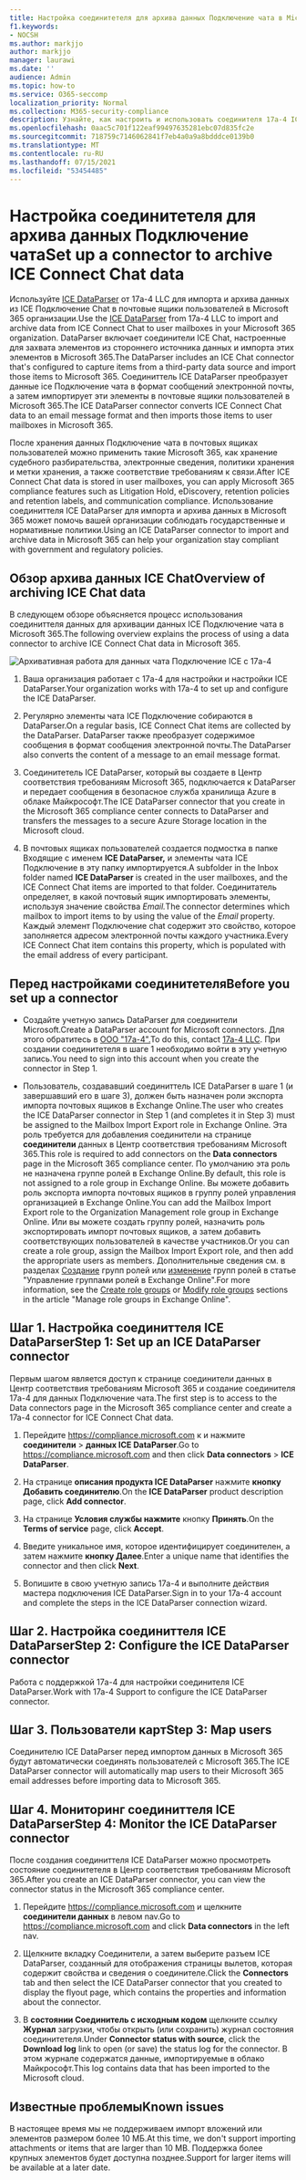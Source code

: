 ```yaml
---
title: Настройка соединитетеля для архива данных Подключение чата в Microsoft 365
f1.keywords:
- NOCSH
ms.author: markjjo
author: markjjo
manager: laurawi
ms.date: ''
audience: Admin
ms.topic: how-to
ms.service: O365-seccomp
localization_priority: Normal
ms.collection: M365-security-compliance
description: Узнайте, как настроить и использовать соединителя 17a-4 ICE Подключение Chat DataParser для импорта и архива данных чата ICE Подключение в Microsoft 365.
ms.openlocfilehash: 0aac5c701f122eaf99497635281ebc07d835fc2e
ms.sourcegitcommit: 718759c7146062841f7eb4a0a9a8bdddce0139b0
ms.translationtype: MT
ms.contentlocale: ru-RU
ms.lasthandoff: 07/15/2021
ms.locfileid: "53454485"
---
```

# <a name="set-up-a-connector-to-archive-ice-connect-chat-data"></a><span data-ttu-id="1bf44-103">Настройка соединитетеля для архива данных Подключение чата</span><span class="sxs-lookup"><span data-stu-id="1bf44-103">Set up a connector to archive ICE Connect Chat data</span></span>

<span data-ttu-id="1bf44-104">Используйте [ICE DataParser](https://www.17a-4.com/ice-dataparser/) от 17a-4 LLC для импорта и архива данных из ICE Подключение Chat в почтовые ящики пользователей в Microsoft 365 организации.</span><span class="sxs-lookup"><span data-stu-id="1bf44-104">Use the [ICE DataParser](https://www.17a-4.com/ice-dataparser/) from 17a-4 LLC to import and archive data from ICE Connect Chat to user mailboxes in your Microsoft 365 organization.</span></span> <span data-ttu-id="1bf44-105">DataParser включает соединители ICE Chat, настроенные для захвата элементов из стороннего источника данных и импорта этих элементов в Microsoft 365.</span><span class="sxs-lookup"><span data-stu-id="1bf44-105">The DataParser includes an ICE Chat connector that's configured to capture items from a third-party data source and import those items to Microsoft 365.</span></span> <span data-ttu-id="1bf44-106">Соединиттель ICE DataParser преобразует данные ice Подключение чата в формат сообщений электронной почты, а затем импортирует эти элементы в почтовые ящики пользователей в Microsoft 365.</span><span class="sxs-lookup"><span data-stu-id="1bf44-106">The ICE DataParser connector converts ICE Connect Chat data to an email message format and then imports those items to user mailboxes in Microsoft 365.</span></span>

<span data-ttu-id="1bf44-107">После хранения данных Подключение чата в почтовых ящиках пользователей можно применить такие Microsoft 365, как хранение судебного разбирательства, электронные сведения, политики хранения и метки хранения, а также соответствие требованиям к связи.</span><span class="sxs-lookup"><span data-stu-id="1bf44-107">After ICE Connect Chat data is stored in user mailboxes, you can apply Microsoft 365 compliance features such as Litigation Hold, eDiscovery, retention policies and retention labels, and communication compliance.</span></span> <span data-ttu-id="1bf44-108">Использование соединиттеля ICE DataParser для импорта и архива данных в Microsoft 365 может помочь вашей организации соблюдать государственные и нормативные политики.</span><span class="sxs-lookup"><span data-stu-id="1bf44-108">Using an ICE DataParser connector to import and archive data in Microsoft 365 can help your organization stay compliant with government and regulatory policies.</span></span>

## <a name="overview-of-archiving-ice-chat-data"></a><span data-ttu-id="1bf44-109">Обзор архива данных ICE Chat</span><span class="sxs-lookup"><span data-stu-id="1bf44-109">Overview of archiving ICE Chat data</span></span>

<span data-ttu-id="1bf44-110">В следующем обзоре объясняется процесс использования соединиттеля данных для архивации данных ICE Подключение чата в Microsoft 365.</span><span class="sxs-lookup"><span data-stu-id="1bf44-110">The following overview explains the process of using a data connector to archive ICE Connect Chat data in Microsoft 365.</span></span>

![Архивативная работа для данных чата Подключение ICE с 17a-4](../media/ICEChatDataParserConnectorWorkflow.png)

1. <span data-ttu-id="1bf44-112">Ваша организация работает с 17a-4 для настройки и настройки ICE DataParser.</span><span class="sxs-lookup"><span data-stu-id="1bf44-112">Your organization works with 17a-4 to set up and configure the ICE DataParser.</span></span>

2. <span data-ttu-id="1bf44-113">Регулярно элементы чата ICE Подключение собираются в DataParser.</span><span class="sxs-lookup"><span data-stu-id="1bf44-113">On a regular basis, ICE Connect Chat items are collected by the DataParser.</span></span> <span data-ttu-id="1bf44-114">DataParser также преобразует содержимое сообщения в формат сообщения электронной почты.</span><span class="sxs-lookup"><span data-stu-id="1bf44-114">The DataParser also converts the content of a message to an email message format.</span></span>

3. <span data-ttu-id="1bf44-115">Соединитетель ICE DataParser, который вы создаете в Центр соответствия требованиям Microsoft 365, подключается к DataParser и передает сообщения в безопасное служба хранилища Azure в облаке Майкрософт.</span><span class="sxs-lookup"><span data-stu-id="1bf44-115">The ICE DataParser connector that you create in the Microsoft 365 compliance center connects to DataParser and transfers the messages to a secure Azure Storage location in the Microsoft cloud.</span></span>

4. <span data-ttu-id="1bf44-116">В почтовых ящиках пользователей создается подмостка в папке Входящие с именем **ICE DataParser,** и элементы чата ICE Подключение в эту папку импортируется.</span><span class="sxs-lookup"><span data-stu-id="1bf44-116">A subfolder in the Inbox folder named **ICE DataParser** is created in the user mailboxes, and the ICE Connect Chat items are imported to that folder.</span></span> <span data-ttu-id="1bf44-117">Соединитатель определяет, в какой почтовый ящик импортировать элементы, используя значение свойства *Email.*</span><span class="sxs-lookup"><span data-stu-id="1bf44-117">The connector determines which mailbox to import items to by using the value of the *Email* property.</span></span> <span data-ttu-id="1bf44-118">Каждый элемент Подключение chat содержит это свойство, которое заполняется адресом электронной почты каждого участника.</span><span class="sxs-lookup"><span data-stu-id="1bf44-118">Every ICE Connect Chat item contains this property, which is populated with the email address of every participant.</span></span>

## <a name="before-you-set-up-a-connector"></a><span data-ttu-id="1bf44-119">Перед настройками соединитетеля</span><span class="sxs-lookup"><span data-stu-id="1bf44-119">Before you set up a connector</span></span>

- <span data-ttu-id="1bf44-120">Создайте учетную запись DataParser для соединители Microsoft.</span><span class="sxs-lookup"><span data-stu-id="1bf44-120">Create a DataParser account for Microsoft connectors.</span></span> <span data-ttu-id="1bf44-121">Для этого обратитесь в [ООО "17a-4".](https://www.17a-4.com/contact/)</span><span class="sxs-lookup"><span data-stu-id="1bf44-121">To do this, contact [17a-4 LLC](https://www.17a-4.com/contact/).</span></span> <span data-ttu-id="1bf44-122">При создании соединитетеля в шаге 1 необходимо войти в эту учетную запись.</span><span class="sxs-lookup"><span data-stu-id="1bf44-122">You need to sign into this account when you create the connector in Step 1.</span></span>

- <span data-ttu-id="1bf44-123">Пользователь, создававший соединиттель ICE DataParser в шаге 1 (и завершавший его в шаге 3), должен быть назначен роли экспорта импорта почтовых ящиков в Exchange Online.</span><span class="sxs-lookup"><span data-stu-id="1bf44-123">The user who creates the ICE DataParser connector in Step 1 (and completes it in Step 3) must be assigned to the Mailbox Import Export role in Exchange Online.</span></span> <span data-ttu-id="1bf44-124">Эта роль требуется для добавления соединители на странице **соединители** данных в Центр соответствия требованиям Microsoft 365.</span><span class="sxs-lookup"><span data-stu-id="1bf44-124">This role is required to add connectors on the **Data connectors** page in the Microsoft 365 compliance center.</span></span> <span data-ttu-id="1bf44-125">По умолчанию эта роль не назначена группе ролей в Exchange Online.</span><span class="sxs-lookup"><span data-stu-id="1bf44-125">By default, this role is not assigned to a role group in Exchange Online.</span></span> <span data-ttu-id="1bf44-126">Вы можете добавить роль экспорта импорта почтовых ящиков в группу ролей управления организацией в Exchange Online.</span><span class="sxs-lookup"><span data-stu-id="1bf44-126">You can add the Mailbox Import Export role to the Organization Management role group in Exchange Online.</span></span> <span data-ttu-id="1bf44-127">Или вы можете создать группу ролей, назначить роль экспортировать импорт почтовых ящиков, а затем добавить соответствующих пользователей в качестве участников.</span><span class="sxs-lookup"><span data-stu-id="1bf44-127">Or you can create a role group, assign the Mailbox Import Export role, and then add the appropriate users as members.</span></span> <span data-ttu-id="1bf44-128">Дополнительные сведения см. в разделах [Создание](/Exchange/permissions-exo/role-groups#create-role-groups) групп ролей или [изменение](/Exchange/permissions-exo/role-groups#modify-role-groups) групп ролей в статье "Управление группами ролей в Exchange Online".</span><span class="sxs-lookup"><span data-stu-id="1bf44-128">For more information, see the [Create role groups](/Exchange/permissions-exo/role-groups#create-role-groups) or [Modify role groups](/Exchange/permissions-exo/role-groups#modify-role-groups) sections in the article "Manage role groups in Exchange Online".</span></span>

## <a name="step-1-set-up-an-ice-dataparser-connector"></a><span data-ttu-id="1bf44-129">Шаг 1. Настройка соединиттеля ICE DataParser</span><span class="sxs-lookup"><span data-stu-id="1bf44-129">Step 1: Set up an ICE DataParser connector</span></span>

<span data-ttu-id="1bf44-130">Первым шагом является доступ к странице соединители данных в Центр соответствия требованиям Microsoft 365 и создание соединителя 17a-4 для данных Подключение чата.</span><span class="sxs-lookup"><span data-stu-id="1bf44-130">The first step is to access to the Data connectors page in the Microsoft 365 compliance center and create a 17a-4 connector for ICE Connect Chat data.</span></span>

1. <span data-ttu-id="1bf44-131">Перейдите <https://compliance.microsoft.com> к и нажмите **соединители**  >  **данных ICE DataParser**.</span><span class="sxs-lookup"><span data-stu-id="1bf44-131">Go to <https://compliance.microsoft.com> and then click **Data connectors** > **ICE DataParser**.</span></span>

2. <span data-ttu-id="1bf44-132">На странице **описания продукта ICE DataParser** нажмите **кнопку Добавить соединителю**.</span><span class="sxs-lookup"><span data-stu-id="1bf44-132">On the **ICE DataParser** product description page, click **Add connector**.</span></span>

3. <span data-ttu-id="1bf44-133">На странице **Условия службы нажмите** кнопку **Принять**.</span><span class="sxs-lookup"><span data-stu-id="1bf44-133">On the **Terms of service** page, click **Accept**.</span></span>

4. <span data-ttu-id="1bf44-134">Введите уникальное имя, которое идентифицирует соединителен, а затем нажмите **кнопку Далее**.</span><span class="sxs-lookup"><span data-stu-id="1bf44-134">Enter a unique name that identifies the connector and then click **Next**.</span></span>

5. <span data-ttu-id="1bf44-135">Вопишите в свою учетную запись 17a-4 и выполните действия мастера подключения ICE DataParser.</span><span class="sxs-lookup"><span data-stu-id="1bf44-135">Sign in to your 17a-4 account and complete the steps in the ICE DataParser connection wizard.</span></span>

## <a name="step-2-configure-the-ice-dataparser-connector"></a><span data-ttu-id="1bf44-136">Шаг 2. Настройка соединиттеля ICE DataParser</span><span class="sxs-lookup"><span data-stu-id="1bf44-136">Step 2: Configure the ICE DataParser connector</span></span>

<span data-ttu-id="1bf44-137">Работа с поддержкой 17a-4 для настройки соединителя ICE DataParser.</span><span class="sxs-lookup"><span data-stu-id="1bf44-137">Work with 17a-4 Support to configure the ICE DataParser connector.</span></span>

## <a name="step-3-map-users"></a><span data-ttu-id="1bf44-138">Шаг 3. Пользователи карт</span><span class="sxs-lookup"><span data-stu-id="1bf44-138">Step 3: Map users</span></span>

<span data-ttu-id="1bf44-139">Соединителю ICE DataParser перед импортом данных в Microsoft 365 будут автоматически соединять пользователей с Microsoft 365.</span><span class="sxs-lookup"><span data-stu-id="1bf44-139">The ICE DataParser connector will automatically map users to their Microsoft 365 email addresses before importing data to Microsoft 365.</span></span>

## <a name="step-4-monitor-the-ice-dataparser-connector"></a><span data-ttu-id="1bf44-140">Шаг 4. Мониторинг соединиттеля ICE DataParser</span><span class="sxs-lookup"><span data-stu-id="1bf44-140">Step 4: Monitor the ICE DataParser connector</span></span>

<span data-ttu-id="1bf44-141">После создания соединиттеля ICE DataParser можно просмотреть состояние соединитетеля в Центр соответствия требованиям Microsoft 365.</span><span class="sxs-lookup"><span data-stu-id="1bf44-141">After you create an ICE DataParser connector, you can view the connector status in the Microsoft 365 compliance center.</span></span>

1. <span data-ttu-id="1bf44-142">Перейдите <https://compliance.microsoft.com> и щелкните **соединители данных** в левом nav.</span><span class="sxs-lookup"><span data-stu-id="1bf44-142">Go to <https://compliance.microsoft.com> and click **Data connectors** in the left nav.</span></span>

2. <span data-ttu-id="1bf44-143">Щелкните  вкладку Соединители, а затем выберите разъем ICE DataParser, созданный для отображения страницы вылетов, которая содержит свойства и сведения о соединителе.</span><span class="sxs-lookup"><span data-stu-id="1bf44-143">Click the **Connectors** tab and then select the ICE DataParser connector that you created to display the flyout page, which contains the properties and information about the connector.</span></span>

3. <span data-ttu-id="1bf44-144">В **состоянии Соединитель с исходным кодом** щелкните ссылку **Журнал** загрузки, чтобы открыть (или сохранить) журнал состояния соединитетеля.</span><span class="sxs-lookup"><span data-stu-id="1bf44-144">Under **Connector status with source**, click the **Download log** link to open (or save) the status log for the connector.</span></span> <span data-ttu-id="1bf44-145">В этом журнале содержатся данные, импортируемые в облако Майкрософт.</span><span class="sxs-lookup"><span data-stu-id="1bf44-145">This log contains data that has been imported to the Microsoft cloud.</span></span>

## <a name="known-issues"></a><span data-ttu-id="1bf44-146">Известные проблемы</span><span class="sxs-lookup"><span data-stu-id="1bf44-146">Known issues</span></span>

<span data-ttu-id="1bf44-147">В настоящее время мы не поддерживаем импорт вложений или элементов размером более 10 МБ.</span><span class="sxs-lookup"><span data-stu-id="1bf44-147">At this time, we don't support importing attachments or items that are larger than 10 MB.</span></span> <span data-ttu-id="1bf44-148">Поддержка более крупных элементов будет доступна позднее.</span><span class="sxs-lookup"><span data-stu-id="1bf44-148">Support for larger items will be available at a later date.</span></span>
